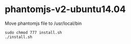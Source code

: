 # phantomjs-v2-ubuntu14.04

Move phantomjs file to /usr/local/bin

```
sudo chmod 777 install.sh
./install.sh
```
